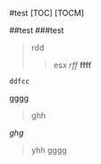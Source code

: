 #test
[TOC]
[TOCM]

##test
###test
>rdd
>>esx
*rff*
**ffff**
```
ddfcc
```

gggg
>ghh

*ghg*
>yhh
>gggg